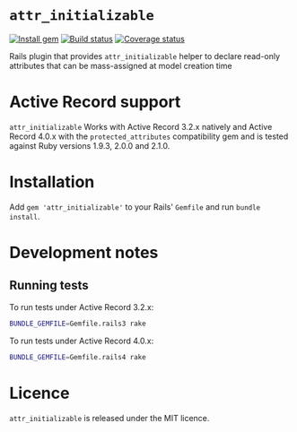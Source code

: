 # `attr_initializable`

[![Install gem](https://badge.fury.io/rb/attr_initializable.png)](https://rubygems.org/gems/attr_initializable)
[![Build status](https://travis-ci.org/rcook/attr_initializable.png)](https://travis-ci.org/rcook/attr_initializable)
[![Coverage status](https://coveralls.io/repos/rcook/attr_initializable/badge.png?branch=master)](https://coveralls.io/r/rcook/attr_initializable)

Rails plugin that provides `attr_initializable` helper to declare read-only attributes that can be mass-assigned at model creation time

# Active Record support

`attr_initializable` Works with Active Record 3.2.x natively and Active Record 4.0.x with
the `protected_attributes` compatibility gem and is tested against Ruby versions 1.9.3,
2.0.0 and 2.1.0.

# Installation

Add `gem 'attr_initializable'` to your Rails' `Gemfile` and run `bundle install`.

# Development notes

## Running tests

To run tests under Active Record 3.2.x:

```bash
BUNDLE_GEMFILE=Gemfile.rails3 rake
```

To run tests under Active Record 4.0.x:

```bash
BUNDLE_GEMFILE=Gemfile.rails4 rake
```

# Licence

`attr_initializable` is released under the MIT licence.

